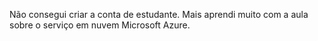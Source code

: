 Não consegui criar a conta de estudante. Mais aprendi muito com a aula sobre o serviço em nuvem Microsoft Azure.
